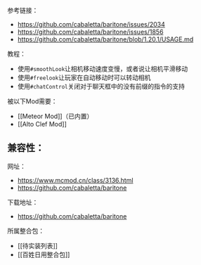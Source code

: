 参考链接：
- https://github.com/cabaletta/baritone/issues/2034
- https://github.com/cabaletta/baritone/issues/1856
- https://github.com/cabaletta/baritone/blob/1.20.1/USAGE.md

教程：
- 使用`#smoothLook`让相机移动速度变慢，或者说让相机平滑移动
- 使用`#freelook`让玩家在自动移动时可以转动相机
- 使用`#chatControl`关闭对于聊天框中的没有前缀的指令的支持

被以下Mod需要：
- [[Meteor Mod]]（已内置）
- [[Alto Clef Mod]]

兼容性：
- 

网址：
- https://www.mcmod.cn/class/3136.html
- https://github.com/cabaletta/baritone

下载地址：
- https://github.com/cabaletta/baritone

所属整合包：
- [[待实装列表]]
- [[百姓日用整合包]]
